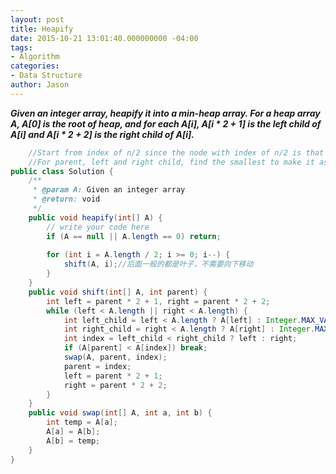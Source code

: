 ```yaml
---
layout: post
title: Heapify
date: 2015-10-21 13:01:40.000000000 -04:00
tags:
- Algorithm
categories:
- Data Structure
author: Jason
---
```

<p><strong><em>Given an integer array, heapify it into a min-heap array. For a heap array A, A[0] is the root of heap, and for each A[i], A[i * 2 + 1] is the left child of A[i] and A[i * 2 + 2] is the right child of A[i].</em></strong></p>


``` java
    //Start from index of n/2 since the node with index of n/2 is that last interval node with child.
    //For parent, left and right child, find the smallest to make it as parent, until the last level.
public class Solution {
    /**
     * @param A: Given an integer array
     * @return: void
     */
    public void heapify(int[] A) {
        // write your code here
        if (A == null || A.length == 0) return;
        
        for (int i = A.length / 2; i >= 0; i--) {
            shift(A, i);//后面一般的都是叶子，不需要向下移动
        }
    }
    public void shift(int[] A, int parent) {
        int left = parent * 2 + 1, right = parent * 2 + 2;
        while (left < A.length || right < A.length) {
            int left_child = left < A.length ? A[left] : Integer.MAX_VALUE;
            int right_child = right < A.length ? A[right] : Integer.MAX_VALUE;
            int index = left_child < right_child ? left : right;
            if (A[parent] < A[index]) break;
            swap(A, parent, index);
            parent = index;
            left = parent * 2 + 1;
            right = parent * 2 + 2;
        }
    }
    public void swap(int[] A, int a, int b) {
        int temp = A[a];
        A[a] = A[b];
        A[b] = temp;
    }
}
```
